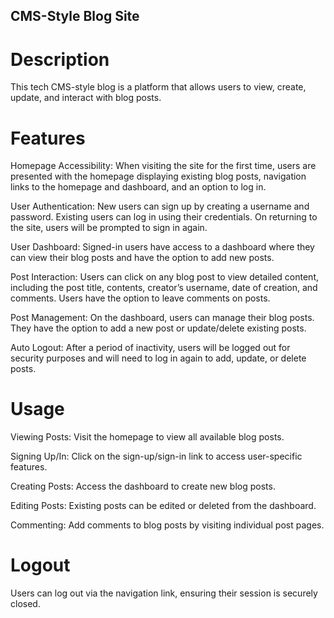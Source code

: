 ## CMS-Style Blog Site
# Description
This tech CMS-style blog is a platform that allows users to view, create, update, and interact with blog posts.

# Features
Homepage Accessibility: When visiting the site for the first time, users are presented with the homepage displaying existing blog posts, navigation links to the homepage and dashboard, and an option to log in.

User Authentication: New users can sign up by creating a username and password. Existing users can log in using their credentials. On returning to the site, users will be prompted to sign in again.

User Dashboard: Signed-in users have access to a dashboard where they can view their blog posts and have the option to add new posts.

Post Interaction: Users can click on any blog post to view detailed content, including the post title, contents, creator’s username, date of creation, and comments. Users have the option to leave comments on posts.

Post Management: On the dashboard, users can manage their blog posts. They have the option to add a new post or update/delete existing posts.

Auto Logout: After a period of inactivity, users will be logged out for security purposes and will need to log in again to add, update, or delete posts.

# Usage
Viewing Posts: Visit the homepage to view all available blog posts.

Signing Up/In: Click on the sign-up/sign-in link to access user-specific features.

Creating Posts: Access the dashboard to create new blog posts.

Editing Posts: Existing posts can be edited or deleted from the dashboard.

Commenting: Add comments to blog posts by visiting individual post pages.

# Logout
Users can log out via the navigation link, ensuring their session is securely closed.
